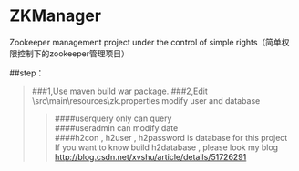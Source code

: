 # ZKManager
Zookeeper management project under the control of simple rights（简单权限控制下的zookeeper管理项目）

##step：
>###1,Use maven build war package.
>###2,Edit \src\main\resources\zk.properties modify user and database
>>####userquery only can query<br>
>>####useradmin can modify date<br>
>>####h2con , h2user , h2password is database for this project<br>
If you want to know build h2database ,  please look my blog<br>
http://blog.csdn.net/xvshu/article/details/51726291


